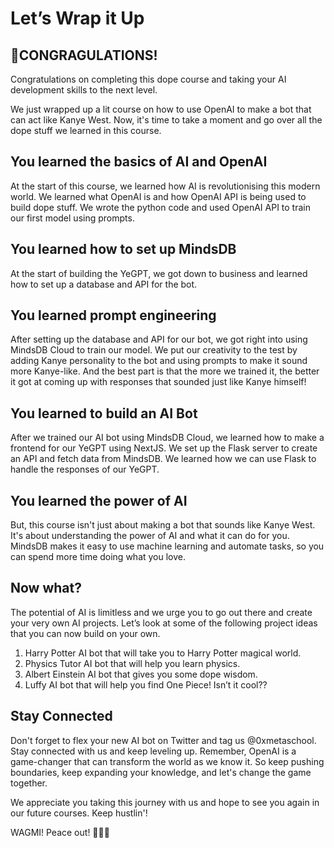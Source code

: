 # Let’s Wrap it Up

## 🎊CONGRAGULATIONS!

Congratulations on completing this dope course and taking your AI development skills to the next level.

We just wrapped up a lit course on how to use OpenAI to make a bot that can act like Kanye West. Now, it's time to take a moment and go over all the dope stuff we learned in this course.

## You learned the basics of AI and OpenAI

At the start of this course, we learned how AI is revolutionising this modern world. We learned what OpenAI is and how OpenAI API is being used to build dope stuff. We wrote the python code and used OpenAI API to train our first model using prompts.

## You learned how to set up MindsDB

At the start of building the YeGPT, we got down to business and learned how to set up a database and API for the bot.

## You learned prompt engineering

After setting up the database and API for our bot, we got right into using MindsDB Cloud to train our model. We put our creativity to the test by adding Kanye personality to the bot and using prompts to make it sound more Kanye-like. And the best part is that the more we trained it, the better it got at coming up with responses that sounded just like Kanye himself!

## You learned to build an AI Bot

After we trained our AI bot using MindsDB Cloud, we learned how to make a frontend for our YeGPT using NextJS. We set up the Flask server to create an API and fetch data from MindsDB. We learned how we can use Flask to handle the responses of our YeGPT.

## You learned the power of AI

But, this course isn't just about making a bot that sounds like Kanye West. It's about understanding the power of AI and what it can do for you. MindsDB makes it easy to use machine learning and automate tasks, so you can spend more time doing what you love.

## Now what?

The potential of AI is limitless and we urge you to go out there and create your very own AI projects. Let’s look at some of the following project ideas that you can now build on your own.

1. Harry Potter AI bot that will take you to Harry Potter magical world.
2. Physics Tutor AI bot that will help you learn physics.
3. Albert Einstein AI bot that gives you some dope wisdom.
4. Luffy AI bot that will help you find One Piece! Isn’t it cool??

## Stay Connected

Don't forget to flex your new AI bot on Twitter and tag us @0xmetaschool. Stay connected with us and keep leveling up. Remember, OpenAI is a game-changer that can transform the world as we know it. So keep pushing boundaries, keep expanding your knowledge, and let's change the game together.

We appreciate you taking this journey with us and hope to see you again in our future courses. Keep hustlin'!

WAGMI! Peace out! ✌🏻🔮